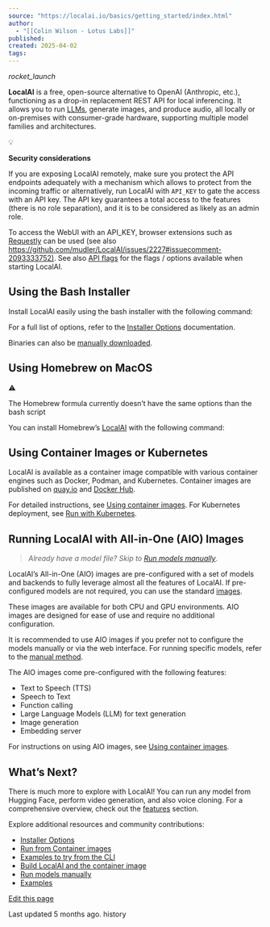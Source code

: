 ```yaml
---
source: "https://localai.io/basics/getting_started/index.html"
author:
  - "[[Colin Wilson - Lotus Labs]]"
published:
created: 2025-04-02
tags:
---
```

*rocket\_launch*

**LocalAI** is a free, open-source alternative to OpenAI (Anthropic, etc.), functioning as a drop-in replacement REST API for local inferencing. It allows you to run [LLMs](https://localai.io/features/text-generation/), generate images, and produce audio, all locally or on-premises with consumer-grade hardware, supporting multiple model families and architectures.

💡

**Security considerations**

If you are exposing LocalAI remotely, make sure you protect the API endpoints adequately with a mechanism which allows to protect from the incoming traffic or alternatively, run LocalAI with `API_KEY` to gate the access with an API key. The API key guarantees a total access to the features (there is no role separation), and it is to be considered as likely as an admin role.

To access the WebUI with an API\_KEY, browser extensions such as [Requestly](https://requestly.com/) can be used (see also [https://github.com/mudler/LocalAI/issues/2227#issuecomment-2093333752)](https://github.com/mudler/LocalAI/issues/2227#issuecomment-2093333752\)). See also [API flags](https://localai.io/advanced/#api-flags) for the flags / options available when starting LocalAI.

## Using the Bash Installer

Install LocalAI easily using the bash installer with the following command:

For a full list of options, refer to the [Installer Options](https://localai.io/docs/advanced/installer/) documentation.

Binaries can also be [manually downloaded](https://localai.io/docs/reference/binaries/).

## Using Homebrew on MacOS

⚠️

The Homebrew formula currently doesn’t have the same options than the bash script

You can install Homebrew’s [LocalAI](https://formulae.brew.sh/formula/localai) with the following command:

## Using Container Images or Kubernetes

LocalAI is available as a container image compatible with various container engines such as Docker, Podman, and Kubernetes. Container images are published on [quay.io](https://quay.io/repository/go-skynet/local-ai?tab=tags&tag=latest) and [Docker Hub](https://hub.docker.com/r/localai/localai).

For detailed instructions, see [Using container images](https://localai.io/basics/container/). For Kubernetes deployment, see [Run with Kubernetes](https://localai.io/basics/kubernetes/).

## Running LocalAI with All-in-One (AIO) Images

> *Already have a model file? Skip to [Run models manually](https://localai.io/docs/getting-started/models/)*.

LocalAI’s All-in-One (AIO) images are pre-configured with a set of models and backends to fully leverage almost all the features of LocalAI. If pre-configured models are not required, you can use the standard [images](https://localai.io/basics/container/).

These images are available for both CPU and GPU environments. AIO images are designed for ease of use and require no additional configuration.

It is recommended to use AIO images if you prefer not to configure the models manually or via the web interface. For running specific models, refer to the [manual method](https://localai.io/docs/getting-started/models/).

The AIO images come pre-configured with the following features:

- Text to Speech (TTS)
- Speech to Text
- Function calling
- Large Language Models (LLM) for text generation
- Image generation
- Embedding server

For instructions on using AIO images, see [Using container images](https://localai.io/basics/container/#all-in-one-images).

## What’s Next?

There is much more to explore with LocalAI! You can run any model from Hugging Face, perform video generation, and also voice cloning. For a comprehensive overview, check out the [features](https://localai.io/features/) section.

Explore additional resources and community contributions:

- [Installer Options](https://localai.io/docs/advanced/installer/)
- [Run from Container images](https://localai.io/basics/container/)
- [Examples to try from the CLI](https://localai.io/basics/try/)
- [Build LocalAI and the container image](https://localai.io/basics/build/)
- [Run models manually](https://localai.io/docs/getting-started/models/)
- [Examples](https://github.com/mudler/LocalAI/tree/master/examples#examples)

[Edit this page](https://github.com/mudler/LocalAI/blob/master/docs/content/docs/getting-started/quickstart.md)

Last updated 5 months ago. history